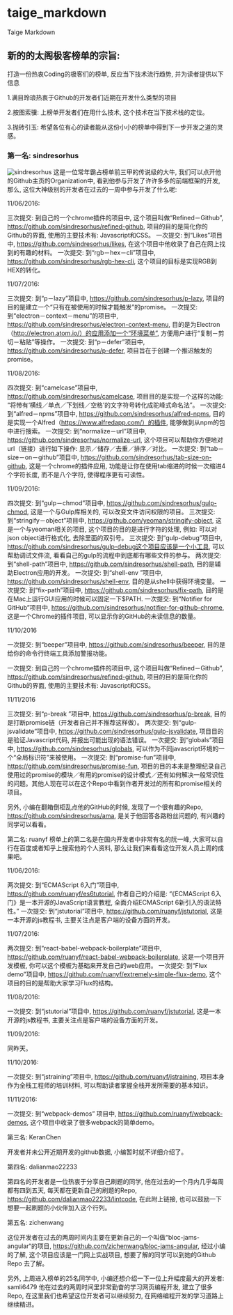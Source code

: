 # taige_markdown
Taige Markdown

## 新的的太阁极客榜单的宗旨:
打造一份热衷Coding的极客们的榜单, 反应当下技术流行趋势, 并为读者提供以下信息

1.满目玲琅热衷于Github的开发者们近期在开发什么类型的项目

2.按图索骥: 上榜单开发者们在用什么技术, 这个技术在当下技术栈的定位。

3.抛砖引玉: 希望各位有心的读者能从这份小小的榜单中得到下一步开发之道的灵感。


### 第一名: sindresorhus
![sindresorhus](image_url)
这是一位常年霸占榜单前三甲的传说级的大牛, 我们可以点开他的Github主页的Organization中, 看到他参与开发了许许多多的前端框架的开发, 那么, 这位大神级别的开发者在过去的一周中参与开发了什么呢:

11/06/2016:

三次提交: 到自己的一个chrome插件的项目中, 这个项目叫做“Refined－Github”,  https://github.com/sindresorhus/refined-github,  项目的目的是简化你的Github的界面, 使用的主要技术有: Javascript和CSS。
一次提交: 到“Likes”项目中, https://github.com/sindresorhus/likes, 在这个项目中他收录了自己在网上找到的有趣的材料。
一次提交: 到“rgb－hex－cli”项目中, https://github.com/sindresorhus/rgb-hex-cli, 这个项目的目标是实现RGB到HEX的转化。

11/07/2016:

三次提交: 到“p－lazy”项目中, https://github.com/sindresorhus/p-lazy,
项目的目的是建立一个“只有在被使用的时候才能触发”的promise。
一次提交: 到“electron－context－menu”的项目中, https://github.com/sindresorhus/electron-context-menu,  目的是为Electron（http://electron.atom.io/）的应用添加一个“环境菜单”, 方便用户进行“复制－剪切－粘贴”等操作。
一次提交: 到“p－defer”项目中, https://github.com/sindresorhus/p-defer, 项目旨在于创建一个推迟触发的promise。

11/08/2016:

四次提交: 到“camelcase”项目中, https://github.com/sindresorhus/camelcase,  项目目的是实现一个这样的功能: “将带有‘横线／单点／下划线／空格’的文字符号转化成驼峰式命名法”。
一次提交: 到“alfred－npms”项目中, https://github.com/sindresorhus/alfred-npms,  目的是实现一个Alfred（https://www.alfredapp.com/）的插件, 能够做到从npm的包中进行搜索。
一次提交: 到“normalize－url”项目中, https://github.com/sindresorhus/normalize-url, 这个项目可以帮助你方便地对url（链接）进行如下操作: 显示／储存／去重／排序／对比。
一次提交: 到“tab－size－on－github”项目中, https://github.com/sindresorhus/tab-size-on-github,  这是一个chrome的插件应用, 功能是让你在使用tab缩进的时候一次缩进4个字符长度, 而不是八个字符, 使得程序更有可读性。

11/09/2016: 

四次提交: 到“gulp－chmod”项目中, https://github.com/sindresorhus/gulp-chmod,  这是一个与Gulp库相关的, 可以改变文件访问权限的项目。
三次提交: 到“stringify－object”项目中, https://github.com/yeoman/stringify-object, 这是一个与yeoman相关的项目, 这个项目的目的是进行字符的处理, 例如: 可以对json object进行格式化, 去除里面的双引号。
三次提交: 到“gulp-debug”项目中, https://github.com/sindresorhus/gulp-debug这个项目应该是一个小工具, 可以帮助调试文件流, 看看自己的gulp的流程中到底都有哪些文件的参与。
两次提交: 到“shell-path”项目中, https://github.com/sindresorhus/shell-path, 目的是辅助Electron应用的开发。
一次提交: 到“shell-env ”项目中, https://github.com/sindresorhus/shell-env,  目的是从shell中获得环境变量。
一次提交: 到“fix-path”项目中, https://github.com/sindresorhus/fix-path,  目的是在Mac上运行GUI应用的时候可以固定一下$PATH.
一次提交: 到“Notifier for GitHub”项目中, https://github.com/sindresorhus/notifier-for-github-chrome,  这是一个Chrome的插件项目, 可以显示你的GitHub的未读信息的数量。

11/10/2016

一次提交: 到“beeper”项目中, https://github.com/sindresorhus/beeper, 目的是给你的命令行终端工具添加警报功能。

一次提交: 到自己的一个chrome插件的项目中, 这个项目叫做“Refined－Github”,  https://github.com/sindresorhus/refined-github,  项目的目的是简化你的Github的界面, 使用的主要技术有: Javascript和CSS。

11/11/2016

三次提交: 到“p-break ”项目中, https://github.com/sindresorhus/p-break, 目的是打断promise链（开发者自己并不推荐这样做）。
两次提交: 到“gulp-jsvalidate”项目中, https://github.com/sindresorhus/gulp-jsvalidate,  项目目的是验证Javascript代码, 并报出可能出现的语法错误。
一次提交: 到“globals”项目中, https://github.com/sindresorhus/globals,  可以作为不同javascript环境的一个“全局标识符”来被使用。
一次提交: 到“promise-fun”项目中, https://github.com/sindresorhus/promise-fun,
项目的目的本来是整理纪录自己使用过的promise的模块／有用的promise的设计模式／还有如何解决一般常识性的问题。其他人现在可以在这个Repo中看到作者开发过的所有和promise相关的项目。

另外, 小编在翻箱倒柜乱点他的GitHub的时候, 发现了一个很有趣的Repo, https://github.com/sindresorhus/ama,  是关于他回答各路粉丝问题的, 有兴趣的同学可以看看。

第二名: ruanyf
榜单上的第二名是在国内开发者中非常有名的阮一峰, 大家可以自行在百度或者知乎上搜索他的个人资料, 那么让我们来看看这位开发人员上周的成果吧。

11/06/2016: 

两次提交: 到“ECMAScript 6入门”项目中, https://github.com/ruanyf/es6tutorial,  作者自己的介绍是: “《ECMAScript 6入门》是一本开源的JavaScript语言教程, 全面介绍ECMAScript 6新引入的语法特性。”
一次提交: 到“jstutorial”项目中, https://github.com/ruanyf/jstutorial, 这是一本开源的js教程书, 主要关注点是客户端的设备方面的开发。

11/07/2016: 

两次提交: 到“react-babel-webpack-boilerplate”项目中, https://github.com/ruanyf/react-babel-webpack-boilerplate, 这是一个项目开发模板, 你可以这个模板为基础来开发自己的web应用。
一次提交: 到“Flux demo”项目中, https://github.com/ruanyf/extremely-simple-flux-demo,  这个项目的目的是帮助大家学习Flux的结构。

11/08/2016: 

一次提交: 到“jstutorial”项目中, https://github.com/ruanyf/jstutorial, 这是一本开源的js教程书, 主要关注点是客户端的设备方面的开发。


11/09/2016: 

同昨天。

11/10/2016: 

一次提交: 到“jstraining”项目中,  https://github.com/ruanyf/jstraining, 项目本身作为全栈工程师的培训材料, 可以帮助读者掌握全栈开发所需要的基本知识。

11/11/2016: 

一次提交: 到“webpack-demos” 项目中, https://github.com/ruanyf/webpack-demos, 这个项目中收录了很多webpack的简单demo。


第三名: KeranChen

开发者并未公开近期开发的github数据, 小编暂时就不详细介绍了。

第四名: dalianmao22233

第四名的开发者是一位热衷于分享自己刷题的同学, 他在过去的一个月内几乎每周都有四到五天, 每天都在更新自己的刷题的Repo, https://github.com/dalianmao22233/lintcode,  在此附上链接, 也可以鼓励一下想要一起刷题的小伙伴加入这个行列。

第五名: zichenwang

这位开发者在过去的两周时间内主要在更新自己的一个叫做“bloc-jams-angular“的项目, https://github.com/zichenwang/bloc-jams-angular, 经过小编的了解, 这个项目应该是一门网上实战项目, 想要了解的同学可以到她的Github Repo 去了解。

另外, 上周进入榜单的25名同学中, 小编还想介绍一下一位上升幅度最大的开发者:
samli6479
他在过去的两周时间里非常勤奋的学习网页编程开发, 建立了很多Repo, 在这里我们也希望这位开发者可以继续努力, 在网络编程开发的学习道路上继续精进。
